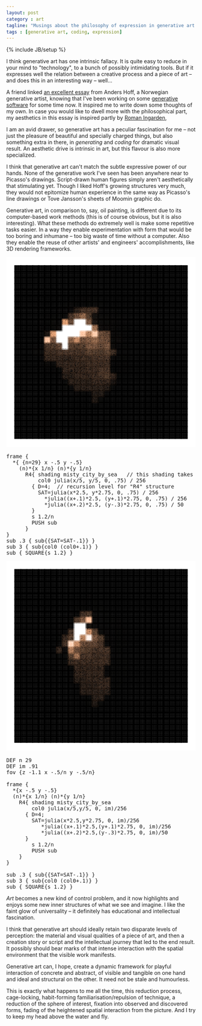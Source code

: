 ```yaml
---
layout: post
category : art
tagline: "Musings about the philosophy of expression in generative art."
tags : [generative art, coding, expression]
---
```

{% include JB/setup %}

I think generative art has one intrinsic fallacy.
It is quite easy to reduce in your mind to "technology",
to a bunch of possibly intimidating tools.
But if it expresses well the relation between a creative process
and a piece of art – and does this in an interesting way –
well...

A friend linked [an excellent essay](http://inconvergent.net/generative/)
from Anders Hoff, a Norwegian generative artist,
knowing that I've been working on some
[generative software](https://github.com/pvto/konte-art)
for some time now. It inspired me to write down some thoughts of my own.
In case you would like to dwell more with the philosophical part,
my aesthetics in this essay is inspired partly by
[Roman Ingarden](https://en.wikipedia.org/wiki/Roman_Ingarden),

I am an avid drawer, so generative art has a peculiar fascination for me –
not just the pleasure of beautiful and specially charged things,
but also something extra in there,
in *generating* and *coding* for dramatic visual result.
An aesthetic drive is intrinsic in art,
but this flavour is also more specialized.

I think that generative art can't match
the subtle expressive power of our hands.
None of the generative work I've seen
has been anywhere near to Picasso's drawings.
Script-drawn human figures simply aren't aesthetically that stimulating yet.
Though I liked Hoff's growing structures very much,
they would not epitomize human experience in the same way as
Picasso's line drawings or Tove Jansson's sheets of Moomin graphic do.

Generative art, in comparison to, say, oil painting,
is different due to its computer-based work methods
(this is of course obvious, but it is also interesting).
What these methods do extremely well is make some repetitive tasks easier.
In a way they enable experimentation with
form that would be too boring and inhumane – too big waste of time without a computer.
Also they enable the reuse of other artists' and engineers'
accomplishments, like 3D rendering frameworks.

![2016-09-14-22-34-mosaic-misty-city-julia-AAF](/assets/img/on-generative-art/2016-09-14-22-34-mosaic-misty-city-julia-AAF.png)

<pre class="smaller-text">
frame {
  *{ {n=29} x -.5 y -.5}
    (n)*{x 1/n} (n)*{y 1/n}
      R4{ shading misty_city_by_sea   // this shading takes parameters col0, SAT
          col0 julia(x/5, y/5, 0, .75) / 256
        { D=4;  // recursion level for "R4" structure
          SAT=julia(x*2.5, y*2.75, 0, .75) / 256
            *julia((x+.1)*2.5, (y+.1)*2.75, 0, .75) / 256
            *julia((x+.2)*2.5, (y-.3)*2.75, 0, .75) / 50
        }
        s 1.2/n
        PUSH sub
      }
}
sub .3 { sub{{SAT=SAT-.1}} }
sub 3 { sub{col0 (col0+.1)} }
sub { SQUARE{s 1.2} }
</pre>

![2016-09-14-22-39-mosaic-misty-city-julio-AAW](/assets/img/on-generative-art/2016-09-14-22-39-mosaic-misty-city-julio-AAW.png)

<pre class="smaller-text">
DEF n 29
DEF im .91
fov {z -1.1 x -.5/n y -.5/n}

frame {
  *{x -.5 y -.5}
  (n)*{x 1/n} (n)*{y 1/n}
    R4{ shading misty_city_by_sea
        col0 julia(x/5,y/5, 0, im)/256
      { D=4;
        SAT=julia(x*2.5,y*2.75, 0, im)/256
           *julia((x+.1)*2.5,(y+.1)*2.75, 0, im)/256
           *julia((x+.2)*2.5,(y-.3)*2.75, 0, im)/50
      }
        s 1.2/n
        PUSH sub
    }
}

sub .3 { sub{{SAT=SAT-.1}} }
sub 3 { sub{col0 (col0+.1)} }
sub { SQUARE{s 1.2} }
</pre>

*Art* becomes a new kind of control problem,
and it now highlights and enjoys some new inner structures
of what we see and imagine.
I like the faint glow of universality –
it definitely has educational and intellectual fascination.

I think that generative art should ideally
retain two disparate levels of perception:
the material and visual qualities of a piece of art,
and then a creation story or script and the intellectual journey
that led to the end result.
It possibly should bear marks of that intense
interaction with the spatial environment that the
visible work manifests.

Generative art can, I hope,
create a dynamic framework for playful interaction
of concrete and abstract,
of visible and tangible on one hand
and ideal and structural on the other.
It need not be stale and humourless.

This is exactly what happens to me all the time, this reduction process,
cage-locking, habit-forming familiarisation/repulsion of technique, a reduction
of the sphere of interest, fixation into observed and discovered forms,
fading of the heightened spatial interaction from the picture.
And I try to keep my head above the water and fly.
